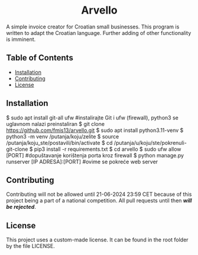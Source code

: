 # <center>**Arvello**</center>

A simple invoice creator for Croatian small businesses.
This program is written to adapt the Croatian language. Further adding of other functionality is imminent. 

## Table of Contents

- [Installation](#installation)
- [Contributing](#contributing)
- [License](#license)

## Installation

$ sudo apt install git-all ufw #instalirajte Git i ufw (firewall), python3 se uglavnom nalazi preinstaliran
$ git clone https://github.com/fmis13/arvello.git
$ sudo apt install python3.11-venv
$ python3 -m venv /putanja/koju/zelite
$ source /putanja/koju_ste/postavili/bin/activate
$ cd /putanja/u/koju/ste/pokrenuli-git-clone
$ pip3 install -r requirements.txt
$ cd arvello
$ sudo ufw allow [PORT] #dopuštavanje korištenja porta kroz firewall
$ python manage.py runserver [IP ADRESA]:[PORT] #ovime se pokreće web server



## Contributing

Contributing will not be allowed until 21-06-2024 23:59 CET because of this project being a part of a national competition.
All pull requests until then ***will be rejected***.

## License

This project uses a custom-made license. It can be found in the root folder by the file LICENSE.
